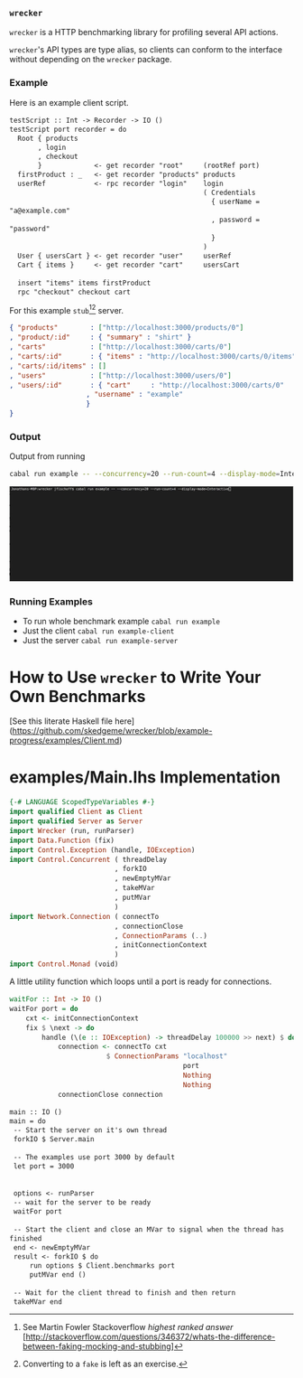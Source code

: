 ### `wrecker`
`wrecker` is a HTTP benchmarking library for profiling several API actions.

`wrecker`'s API types are type alias, so clients can conform to the interface without depending on the `wrecker` package.

### Example

Here is an example client script.

```
testScript :: Int -> Recorder -> IO ()
testScript port recorder = do
  Root { products
       , login
       , checkout
       }             <- get recorder "root"     (rootRef port)
  firstProduct : _   <- get recorder "products" products
  userRef            <- rpc recorder "login"    login
                                                ( Credentials
                                                  { userName = "a@example.com"
                                                  , password = "password"
                                                  }
                                                )
  User { usersCart } <- get recorder "user"     userRef
  Cart { items }     <- get recorder "cart"     usersCart

  insert "items" items firstProduct
  rpc "checkout" checkout cart
```

For this example `stub`[^1][^2] server.

```json
{ "products"        : ["http://localhost:3000/products/0"]
, "product/:id"     : { "summary" : "shirt" }
, "carts"           : ["http://localhost:3000/carts/0"]
, "carts/:id"       : { "items" : "http://localhost:3000/carts/0/items" }
, "carts/:id/items" : []
, "users"           : ["http://localhost:3000/users/0"]
, "users/:id"       : { "cart"     : "http://localhost:3000/carts/0"
                   , "username" : "example"
                   }
}
```

### Output

Output from running

```bash
cabal run example -- --concurrency=20 --run-count=4 --display-mode=Interactive
```

![Example terminal output](/examples/example.gif?raw=true "Example Terminal Output")


### Running Examples
 - To run whole benchmark example `cabal run example`
 - Just the client `cabal run example-client `
 - Just the server `cabal run example-server`

# How to Use `wrecker` to Write Your Own Benchmarks

[See this literate Haskell file here] (https://github.com/skedgeme/wrecker/blob/example-progress/examples/Client.md)

# examples/Main.lhs Implementation
```haskell
{-# LANGUAGE ScopedTypeVariables #-}
import qualified Client as Client
import qualified Server as Server
import Wrecker (run, runParser)
import Data.Function (fix)
import Control.Exception (handle, IOException)
import Control.Concurrent ( threadDelay
                          , forkIO
                          , newEmptyMVar
                          , takeMVar
                          , putMVar
                          )
import Network.Connection ( connectTo
                          , connectionClose
                          , ConnectionParams (..)
                          , initConnectionContext
                          )
import Control.Monad (void)
```

A little utility function which loops until a port is ready for connections.

```haskell
waitFor :: Int -> IO ()
waitFor port = do
    cxt <- initConnectionContext
    fix $ \next -> do
        handle (\(e :: IOException) -> threadDelay 100000 >> next) $ do
            connection <- connectTo cxt
                        $ ConnectionParams "localhost"
                                           port
                                           Nothing
                                           Nothing
            connectionClose connection
```

```
main :: IO ()
main = do
 -- Start the server on it's own thread
 forkIO $ Server.main

 -- The examples use port 3000 by default
 let port = 3000


 options <- runParser
 -- wait for the server to be ready
 waitFor port

 -- Start the client and close an MVar to signal when the thread has finished
 end <- newEmptyMVar
 result <- forkIO $ do
     run options $ Client.benchmarks port
     putMVar end ()

 -- Wait for the client thread to finish and then return
 takeMVar end
```

[^1]: See Martin Fowler Stackoverflow *highest ranked answer* [http://stackoverflow.com/questions/346372/whats-the-difference-between-faking-mocking-and-stubbing]

[^2]: Converting to a `fake` is left as an exercise.
